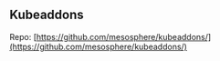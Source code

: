## Kubeaddons

Repo: [https://github.com/mesosphere/kubeaddons/](https://github.com/mesosphere/kubeaddons/)
